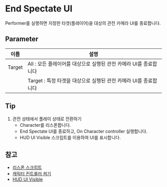 # End Spectate UI

Performer를 실행하면 지정한 타겟(플레이어)을 대상의 관전 카메라 UI를 종료합니다.


## Parameter

| **이름**      | **설명**                                    |
|-------------|-------------------------------------------|
| Target      | All : 모든 플레이어를 대상으로 실행된 관전 카메라 UI를 종료합니다  |
|             | Target : 특정 타겟을 대상으로 실행된 관전 카메라 UI를 종료합니다 |


## Tip

1. 관전 상태에서 플레이 상태로 전환하기
    - Character를 리스폰합니다.
    - End Spectate UI를 종료하고, On Character controller 실행합니다.
    - HUD UI Visible 스크립트를 이용하여 UI를 표시합니다.


## 참고

- [리스폰 스크립트](Respawn.md)
- [캐릭터 컨트롤러 켜기](Start-Character-Controller.md)
- [HUD UI Visible](Set-HUDUI-Visible.md)